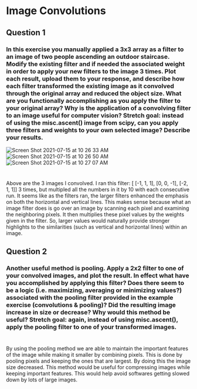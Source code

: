 # Image Convolutions

## Question 1
### In this exercise you manually applied a 3x3 array as a filter to an image of two people ascending an outdoor staircase. Modify the existing filter and if needed the associated weight in order to apply your new filters to the image 3 times. Plot each result, upload them to your response, and describe how each filter transformed the existing image as it convolved through the original array and reduced the object size. What are you functionally accomplishing as you apply the filter to your original array? Why is the application of a convolving filter to an image useful for computer vision? Stretch goal: instead of using the misc.ascent() image from scipy, can you apply three filters and weights to your own selected image? Describe your results.

![Screen Shot 2021-07-15 at 10 26 33 AM](https://user-images.githubusercontent.com/60228369/125806181-827bfee4-c83c-4706-8374-39bdb65ed611.png)
![Screen Shot 2021-07-15 at 10 26 50 AM](https://user-images.githubusercontent.com/60228369/125806179-aebd6bad-2958-4185-9d2a-1c6c9a91bc71.png)
![Screen Shot 2021-07-15 at 10 27 07 AM](https://user-images.githubusercontent.com/60228369/125806177-8541a2a8-c967-4153-bd72-d5f5d6031d94.png)


#
Above are the 3 images I convolved. I ran this filter: [ [-1, 1, 1], [0, 0, -1], [-2, 1, 1]] 3 times, but multipled all the numbers in it by 10 with each consecutive run. It seems like as the filters ran, the larger filters enhanced the emphasis on both the horizontal and vertical lines. This makes sense because what an image filter does is go over an image by scanning each pixel and examining the neighboring pixels. It then multiplies these pixel values by the weights given in the filter. So, larger values would naturally provide stronger highlights to the similarities (such as vertical and horizontal lines) within an image. 


## Question 2
### Another useful method is pooling. Apply a 2x2 filter to one of your convolved images, and plot the result. In effect what have you accomplished by applying this filter? Does there seem to be a logic (i.e. maximizing, averaging or minimizing values?) associated with the pooling filter provided in the example exercise (convolutions & pooling)? Did the resulting image increase in size or decrease? Why would this method be useful? Stretch goal: again, instead of using misc.ascent(), apply the pooling filter to one of your transformed images.



#
By using the pooling method we are able to maintain the important features of the image while making it smaller by combining pixels. This is done by pooling pixels and keeping the ones that are largest. By doing this the image size decreased. This method would be useful for compressing images while keeping important features. This would help avoid softwares getting slowed down by lots of large images. 



